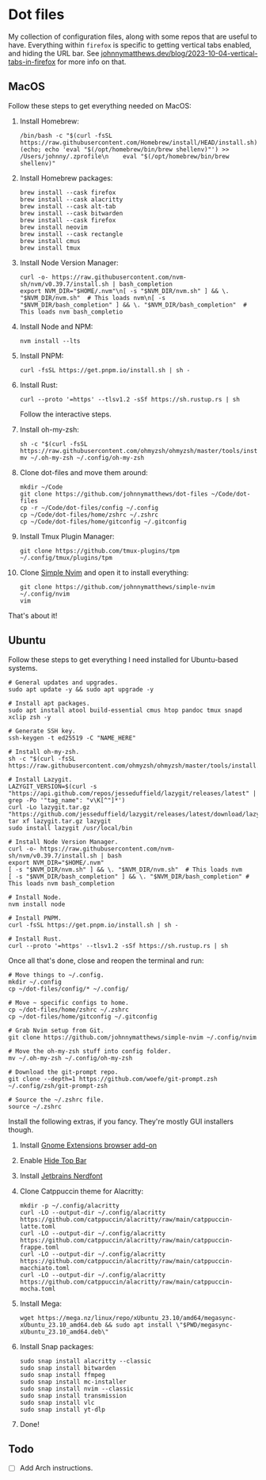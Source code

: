 # Dot files

My collection of configuration files, along with some repos that are useful to have. Everything within `firefox` is specific to getting vertical tabs enabled, and hiding the URL bar. See [johnnymatthews.dev/blog/2023-10-04-vertical-tabs-in-firefox](https://johnnymatthews.dev/blog/2023-10-04-vertical-tabs-in-firefox/) for more info on that.

## MacOS

Follow these steps to get everything needed on MacOS:

1. Install Homebrew:

    ```shell
    /bin/bash -c "$(curl -fsSL https://raw.githubusercontent.com/Homebrew/install/HEAD/install.sh)"
    (echo; echo 'eval "$(/opt/homebrew/bin/brew shellenv)"') >> /Users/johnny/.zprofile\n    eval "$(/opt/homebrew/bin/brew shellenv)"
    ```

1. Install Homebrew packages:

    ```shell
    brew install --cask firefox
    brew install --cask alacritty
    brew install --cask alt-tab
    brew install --cask bitwarden
    brew install --cask firefox
    brew install neovim
    brew install --cask rectangle
    brew install cmus
    brew install tmux
    ```

1. Install Node Version Manager:

    ```shell
    curl -o- https://raw.githubusercontent.com/nvm-sh/nvm/v0.39.7/install.sh | bash_completion
    export NVM_DIR="$HOME/.nvm"\n[ -s "$NVM_DIR/nvm.sh" ] && \. "$NVM_DIR/nvm.sh"  # This loads nvm\n[ -s "$NVM_DIR/bash_completion" ] && \. "$NVM_DIR/bash_completion"  # This loads nvm bash_completio
    ```

1. Install Node and NPM:

    ```shell
    nvm install --lts
    ```

1. Install PNPM:

    ```shell
    curl -fsSL https://get.pnpm.io/install.sh | sh -
    ```

1. Install Rust:

    ```shell
    curl --proto '=https' --tlsv1.2 -sSf https://sh.rustup.rs | sh 
    ```

    Follow the interactive steps.

1. Install oh-my-zsh:

    ```shell
    sh -c "$(curl -fsSL https://raw.githubusercontent.com/ohmyzsh/ohmyzsh/master/tools/install.sh)"
    mv ~/.oh-my-zsh ~/.config/oh-my-zsh
    ```

1. Clone dot-files and move them around:

    ```shell
    mkdir ~/Code
    git clone https://github.com/johnnymatthews/dot-files ~/Code/dot-files
    cp -r ~/Code/dot-files/config ~/.config
    cp ~/Code/dot-files/home/zshrc ~/.zshrc
    cp ~/Code/dot-files/home/gitconfig ~/.gitconfig
    ```

1. Install Tmux Plugin Manager:

    ```shell
    git clone https://github.com/tmux-plugins/tpm ~/.config/tmux/plugins/tpm
    ```

1. Clone [Simple Nvim](https://github.com/johnnymatthews/simple-nvim) and open it to install everything:

    ```shell
    git clone https://github.com/johnnymatthews/simple-nvim ~/.config/nvim
    vim
    ```

That's about it!

## Ubuntu

Follow these steps to get everything I need installed for Ubuntu-based systems.

```shell
# General updates and upgrades.
sudo apt update -y && sudo apt upgrade -y

# Install apt packages.
sudo apt install atool build-essential cmus htop pandoc tmux snapd xclip zsh -y

# Generate SSH key.
ssh-keygen -t ed25519 -C "NAME_HERE"

# Install oh-my-zsh.
sh -c "$(curl -fsSL https://raw.githubusercontent.com/ohmyzsh/ohmyzsh/master/tools/install.sh)"

# Install Lazygit.
LAZYGIT_VERSION=$(curl -s "https://api.github.com/repos/jesseduffield/lazygit/releases/latest" | grep -Po '"tag_name": "v\K[^"]*')
curl -Lo lazygit.tar.gz "https://github.com/jesseduffield/lazygit/releases/latest/download/lazygit_${LAZYGIT_VERSION}_Linux_x86_64.tar.gz"
tar xf lazygit.tar.gz lazygit
sudo install lazygit /usr/local/bin

# Install Node Version Manager.
curl -o- https://raw.githubusercontent.com/nvm-sh/nvm/v0.39.7/install.sh | bash
export NVM_DIR="$HOME/.nvm"
[ -s "$NVM_DIR/nvm.sh" ] && \. "$NVM_DIR/nvm.sh"  # This loads nvm
[ -s "$NVM_DIR/bash_completion" ] && \. "$NVM_DIR/bash_completion" # This loads nvm bash_completion

# Install Node.
nvm install node

# Install PNPM.
curl -fsSL https://get.pnpm.io/install.sh | sh -

# Install Rust.
curl --proto '=https' --tlsv1.2 -sSf https://sh.rustup.rs | sh
```

Once all that's done, close and reopen the terminal and run:

```shell
# Move things to ~/.config.
mkdir ~/.config
cp ~/dot-files/config/* ~/.config/

# Move ~ specific configs to home.
cp ~/dot-files/home/zshrc ~/.zshrc
cp ~/dot-files/home/gitconfig ~/.gitconfig

# Grab Nvim setup from Git.
git clone https://github.com/johnnymatthews/simple-nvim ~/.config/nvim

# Move the oh-my-zsh stuff into config folder.
mv ~/.oh-my-zsh ~/.config/oh-my-zsh

# Download the git-prompt repo.
git clone --depth=1 https://github.com/woefe/git-prompt.zsh ~/.config/zsh/git-prompt-zsh

# Source the ~/.zshrc file.
source ~/.zshrc
```

Install the following extras, if you fancy. They're mostly GUI installers though.

1.  Install [Gnome Extensions browser add-on](https://extensions.gnome.org/)
1.  Enable [Hide Top Bar](https://extensions.gnome.org/extension/545/hide-top-bar/)
1.  Install [Jetbrains Nerdfont](https://www.nerdfonts.com/font-downloads)
1.  Clone Catppuccin theme for Alacritty:

    ```shell
    mkdir -p ~/.config/alacritty
    curl -LO --output-dir ~/.config/alacritty https://github.com/catppuccin/alacritty/raw/main/catppuccin-latte.toml
    curl -LO --output-dir ~/.config/alacritty https://github.com/catppuccin/alacritty/raw/main/catppuccin-frappe.toml
    curl -LO --output-dir ~/.config/alacritty https://github.com/catppuccin/alacritty/raw/main/catppuccin-macchiato.toml
    curl -LO --output-dir ~/.config/alacritty https://github.com/catppuccin/alacritty/raw/main/catppuccin-mocha.toml
    ```

1.  Install Mega:

    ```shell
    wget https://mega.nz/linux/repo/xUbuntu_23.10/amd64/megasync-xUbuntu_23.10_amd64.deb && sudo apt install \"$PWD/megasync-xUbuntu_23.10_amd64.deb\"
    ```

1.  Install Snap packages:

    ```shell
    sudo snap install alacritty --classic
    sudo snap install bitwarden
    sudo snap install ffmpeg
    sudo snap install mc-installer
    sudo snap install nvim --classic
    sudo snap install transmission
    sudo snap install vlc
    sudo snap install yt-dlp
    ```

1. Done!

## Todo

- [ ] Add Arch instructions.
